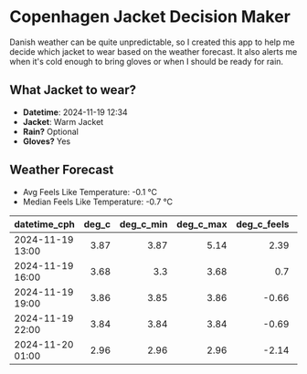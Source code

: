 
# Copenhagen Jacket Decision Maker

Danish weather can be quite unpredictable, so I created this app to help me decide which jacket to wear based on the weather forecast. 
It also alerts me when it's cold enough to bring gloves or when I should be ready for rain.

## What Jacket to wear?

- **Datetime**: 2024-11-19 12:34
- **Jacket**: Warm Jacket
- **Rain?** Optional
- **Gloves?** Yes

## Weather Forecast
- Avg Feels Like Temperature: -0.1 °C
- Median Feels Like Temperature: -0.7 °C

| datetime_cph     |   deg_c |   deg_c_min |   deg_c_max |   deg_c_feels | weather   | wind   | rain   |
|:-----------------|--------:|------------:|------------:|--------------:|:----------|:-------|:-------|
| 2024-11-19 13:00 |    3.87 |        3.87 |        5.14 |          2.39 | Rain      | Low    | Low    |
| 2024-11-19 16:00 |    3.68 |        3.3  |        3.68 |          0.7  | Rain      | Low    | Low    |
| 2024-11-19 19:00 |    3.86 |        3.85 |        3.86 |         -0.66 | Snow      | Medium | None   |
| 2024-11-19 22:00 |    3.84 |        3.84 |        3.84 |         -0.69 | Snow      | Medium | None   |
| 2024-11-20 01:00 |    2.96 |        2.96 |        2.96 |         -2.14 | Snow      | Medium | None   |
        